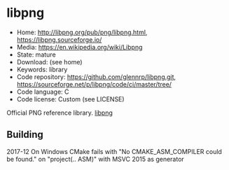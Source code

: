 # libpng

- Home: http://libpng.org/pub/png/libpng.html, https://libpng.sourceforge.io/
- Media: https://en.wikipedia.org/wiki/Libpng
- State: mature
- Download: (see home)
- Keywords: library
- Code repository: https://github.com/glennrp/libpng.git, https://sourceforge.net/p/libpng/code/ci/master/tree/
- Code language: C
- Code license: Custom (see LICENSE)

Official PNG reference library.
[libpng](https://sourceforge.net/p/libpng/code/ci/master/tree/LICENSE)

## Building

2017-12
On Windows CMake fails with "No CMAKE_ASM_COMPILER could be found." on "project(.. ASM)" with MSVC 2015 as generator

